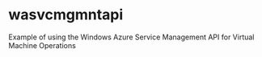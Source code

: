 wasvcmgmntapi
=============

Example of using the Windows Azure Service Management API for Virtual Machine Operations